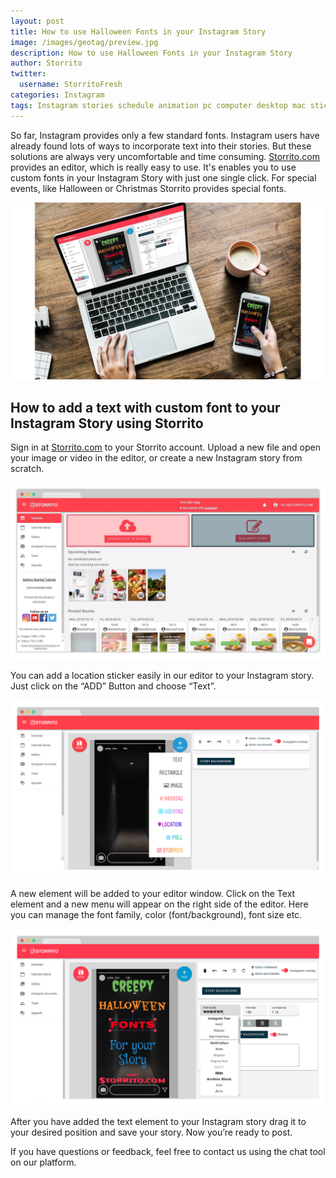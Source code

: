 ```yaml
---
layout: post
title: How to use Halloween Fonts in your Instagram Story
image: /images/geotag/preview.jpg
description: How to use Halloween Fonts in your Instagram Story
author: Storrito
twitter:
  username: StorritoFresh
categories: Instagram
tags: Instagram stories schedule animation pc computer desktop mac sticker location halloween fonts
---
```


So far, Instagram provides only a few standard fonts. Instagram users have already found lots of ways to incorporate text into their stories. But these solutions are always very uncomfortable and time consuming. [Storrito.com](https://app.storrito.com) provides an editor, which is really easy to use. It's enables you to use custom fonts in your Instagram Story with just one single click. For special events, like Halloween or Christmas Storrito provides special fonts.

![How to post](/images/halloween/preview.jpg "Storrito Geo Sticker")

<!--more-->

## How to add a text with custom font to your Instagram Story using Storrito
Sign in at [Storrito.com](https://app.storrito.com) to your Storrito account. Upload a new file and open your image or video in the editor, or create a new Instagram story from scratch.

![How to post](/images/how-to-post/upload.jpg "Upload Screenshot")

You can add a location sticker easily in our editor to your Instagram story. Just click on the “ADD” Button and choose “Text”.

![How to post](/images/halloween/editor.png "Editor Screenshot")

A new element will be added to your editor window. Click on the Text element and a new menu will appear on the right side of the editor. Here you can manage the font family, color (font/background), font size etc.

![How to post](/images/halloween/text.png "Editor Geo Location Search")

After you have added the text element to your Instagram story drag it to your desired position and save your story. Now you’re ready to post.

If you have questions or feedback, feel free to contact us using the chat tool on our platform.
